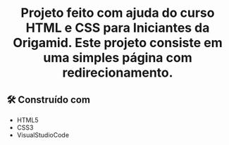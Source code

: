 <h1 align="center"Cineminha</h1>
<p>Projeto feito com ajuda do curso HTML e CSS para Iniciantes da Origamid. Este projeto consiste em uma simples página com redirecionamento.</p> 

## 🛠️ Construído com

* HTML5
* CSS3
* VisualStudioCode
